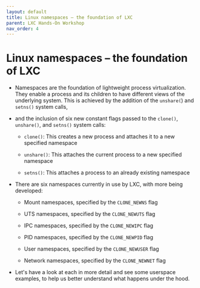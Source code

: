 ```yaml
---
layout: default
title: Linux namespaces – the foundation of LXC
parent: LXC Hands-On Workshop
nav_order: 4
---
```



# Linux namespaces – the foundation of LXC

- Namespaces are the foundation of lightweight process virtualization. They enable a process and its children to have different views of the underlying system. 
This is achieved by the addition of the `unshare(`) and `setns()` system calls,

- and the inclusion of six new constant flags passed to the `clone()`, `unshare()`, and `setns()` system calls:
     
   - `clone()`: This creates a new process and attaches it to a new specified namespace

   -  `unshare()`: This attaches the current process to a new specified namespace

   - `setns()`: This attaches a process to an already existing namespace
   
- There are six namespaces currently in use by LXC, with more being developed:

    - Mount namespaces, specified by the `CLONE_NEWNS` flag

    - UTS namespaces, specified by the `CLONE_NEWUTS` flag

    - IPC namespaces, specified by the `CLONE_NEWIPC` flag

    - PID namespaces, specified by the `CLONE_NEWPID` flag

    - User namespaces, specified by the `CLONE_NEWUSER` flag

    - Network namespaces, specified by the `CLONE_NEWNET` flag
    
- Let's have a look at each in more detail and see some userspace examples, to help us better understand what happens under the hood.
